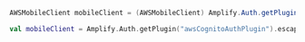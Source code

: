 <amplify-block-switcher>
 <amplify-block name="Java">

```java
AWSMobileClient mobileClient = (AWSMobileClient) Amplify.Auth.getPlugin("awsCognitoAuthPlugin").getEscapeHatch();
```

 </amplify-block>
 <amplify-block name="Kotlin">

 ```kotlin
val mobileClient = Amplify.Auth.getPlugin("awsCognitoAuthPlugin").escapeHatch as AWSMobileClient?
```

 </amplify-block>
</amplify-block-switcher>
